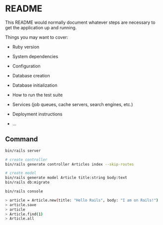 # README

This README would normally document whatever steps are necessary to get the
application up and running.

Things you may want to cover:

* Ruby version

* System dependencies

* Configuration

* Database creation

* Database initialization

* How to run the test suite

* Services (job queues, cache servers, search engines, etc.)

* Deployment instructions

* ...

## Command

```bash
bin/rails server

# create controller
bin/rails generate controller Articles index --skip-routes

# create model
bin/rails generate model Article title:string body:text
bin/rails db:migrate

bin/rails console

> article = Article.new(title: "Hello Rails", body: "I am on Rails!")
> article.save
> article
> Article.find(1)
> Article.all

```
